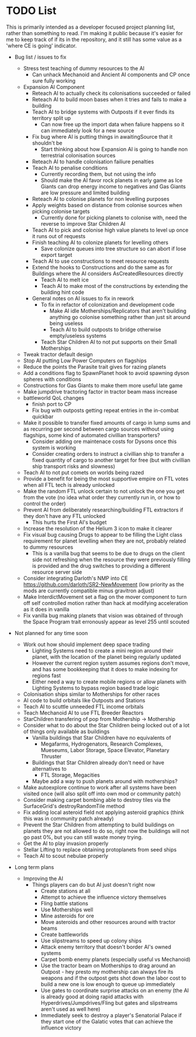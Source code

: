 # TODO List

This is primarily intended as a developer focused project planning list, rather than something to read. I'm making it public because it's easier for me to keep track of if its in the repository, and it still has some value as a 'where CE is going' indicator.

- Bug list / issues to fix
  - Stress test teaching of dummy resources to the AI
    - Can unhack Mechanoid and Ancient AI components and CP once sure fully
      working
  - Expansion AI Component
    - Reteach AI to actually check its colonisations succeeded or failed
    - Reteach AI to build moon bases when it tries and fails to make a building
    - Teach AI to bridge systems with Outposts if it ever finds its territory split up
      - Can now free up the import data when faliure happens so it can immediately look for a new source
    - Fix bug where AI is putting things in awaitingSource that it shouldn't be
      - Start thinking about how Expansion AI is going to handle non terrestrial colonisation sources
    - Reteach AI to handle colonisation failiure penalties
    - Teach AI to penalise conditions
      - Currently recording them, but not using the info
      - Should make the AI favor rock planets in early game as Ice Giants can drop energy income to negatives and Gas Giants are low pressure and limited building
    - Reteach AI to colonise planets for non levelling purposes
    - Apply weights based on distance from colonise sources when picking colonise targets
      - Currently done for picking planets to colonise with, need the reverse to improve Star Children AI
    - Teach AI to pick and colonise high value planets to level up once it runs out of requests
    - Finish teaching AI to colonize planets for levelling others
      - Save colonize queues into tree structure so can abort if lose export target
    - Teach AI to use constructions to meet resource requests
    - Extend the hooks to Constructions and do the same as for Buildings where the AI considers AsCreatedResources directly
        - Teach AI to melt ice
        - Teach AI to make most of the constructions by extending the building hint code
    - General notes on AI issues to fix in rework
      - To fix in refactor of colonization and development code
        - Make AI idle Motherships/Replicators that aren't building anything go colonise something rather than just sit around being useless
        - Teach AI to build outposts to bridge otherwise empty/useless systems
      - Teach Star Children AI to not put supports on their Small Motherships
  - Tweak tractor default design
  - Stop AI putting Low Power Computers on flagships
  - Reduce the points the Parasite trait gives for razing planets
  - Add a conditions flag to SpawnPlanet hook to avoid spawning dyson spheres with conditions
  - Constructions for Gas Giants to make them more useful late game
  - Make jumpdrive tractoring factor in tractor beam mass increase
  - battleworld QoL changes
    - finish port to CP
    - Fix bug with outposts getting repeat entries in the in-combat quickbar
  - Make it possible to transfer fixed amounts of cargo in lump sums and as recurring per second between cargo sources without using flagships, some kind of automated civillian transporters?
    - Consider adding ore maintenace costs for Dysons once this system is working
    - Consider creating orders to instruct a civillian ship to transfer a fixed quantity of cargo to another target for free (but with civillian ship transport risks and slowness)
  - Teach AI to not put comets on worlds being razed
  - Provide a benefit for being the most supportive empire on FTL votes when all FTL tech is already unlocked
  - Make the random FTL unlock certain to not unlock the one you get from the vote (no idea what order they currently run in, or how to control the order)
  - Prevent AI from deliberately researching/building FTL extractors if they don't have any FTL unlocked
    - This hurts the First AI's budget
  - Increase the resolution of the Helium 3 icon to make it clearer
  - Fix visual bug causing Drugs to appear to be filling the Light class requirement for planet levelling when they are not, probably related to dummy resources
    - This is a vanilla bug that seems to be due to drugs on the client side not refreshing when the resource they were previously filling is provided and the drug switches to providing a different resource server side
  - Consider integrating Darloth's NMP into CE https://github.com/darloth/SR2-NewMovement (low priority as the mods are currently compatible minus gravitron adjust)
  - Make InterdictMovement set a flag on the mover component to turn off self controlled motion rather than hack at modifying acceleration as it does in vanilla
  - Fix vanilla bug making planets that vision was obtained of through the Space Program trait erronously appear as level 255 until scouted

- Not planned for any time soon
  - Work out how should implement deep space trading
    - Lighting Systems need to create a mini region around their planet, with the location of the planet being regularly updated
    - However the current region system assumes regions don't move, and has some bookkeeping that it does to make indexing for regions fast
    - Either need a way to create mobile regions or allow planets with Lighting Systems to bypass region based trade logic
  - Colonisation ships similar to Motherships for other races
  - AI code to build orbitals like Outposts and Stations
  - Teach AI to scuttle unneeded FTL income orbitals
  - Teach Mechanoid AI to use FTL Breeder Reactors
  - StarChildren transfering of pop from Mothership -> Mothership
  - Consider what to do about the Star Children being locked out of a lot of things only available as buildings
    - Vanilla buildings that Star Children have no equivalents of
      - Megafarms, Hydrogenators, Research Complexes, Mueseums, Labor Storage, Space Elevator, Planetary Thruster
    - Buildings that Star Children already don't need or have alternatives to
      - FTL Storage, Megacities
    - Maybe add a way to push planets around with motherships?
  - Make autoexplore continue to work after all systems have been visited once (will also split off into own mod or community patch)
  - Consider making carpet bombing able to destroy tiles via the SurfaceGrid's destroyRandomTile method
  - Fix adding local asteroid field not applying asteroid graphics (think this was in community patch already)
  - Prevent the Star Children from attempting to build buildings on planets they are not allowed to do so, right now the buildings will not go past 0%, but you can still waste money trying.
  - Get the AI to play invasion properly
  - Stellar Lifting to replace obtaining protoplanets from seed ships
  - Teach AI to scout nebulae properly

- Long term plans
  - Improving the AI
    - Things players can do but AI just doesn't right now
      - Create stations at all
      - Attempt to achieve the influence victory themselves
      - Fling battle stations
      - Use Motherships well
      - Mine asteroids for ore
      - Move asteroids and other resources around with tractor beams
      - Create battleworlds
      - Use slipstreams to speed up colony ships
      - Attack enemy territory that doesn't border AI's owned systems
      - Carpet bomb enemy planets (especially useful vs Mechanoid)
      - Use the tractor beam on Motherships to drag around an Outpost - hey presto my mothership can always fire its weapons and if the outpost gets shot down the labor cost to build a new one is low enough to queue up immediately
      - Use gates to coordinate surprise attacks on an enemy (the AI is already good at doing rapid attacks with Hyperdrives/Jumpdrives/Fling but gates and slipstreams aren't used as well here)
      - Immediately seek to destroy a player's Senatorial Palace if they start one of the Galatic votes that can achieve the influence victory
